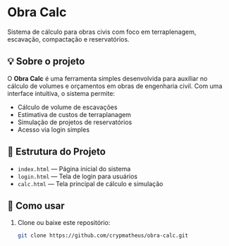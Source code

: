# Obra Calc

Sistema de cálculo para obras civis com foco em terraplenagem, escavação, compactação e reservatórios.

## 💡 Sobre o projeto

O **Obra Calc** é uma ferramenta simples desenvolvida para auxiliar no cálculo de volumes e orçamentos em obras de engenharia civil. Com uma interface intuitiva, o sistema permite:

- Cálculo de volume de escavações
- Estimativa de custos de terraplanagem
- Simulação de projetos de reservatórios
- Acesso via login simples

## 📂 Estrutura do Projeto

- `index.html` — Página inicial do sistema
- `login.html` — Tela de login para usuários
- `calc.html` — Tela principal de cálculo e simulação

## 🚀 Como usar

1. Clone ou baixe este repositório:
   ```bash
   git clone https://github.com/crypmatheus/obra-calc.git
   
